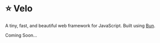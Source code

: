 # ⭐ Velo

A tiny, fast, and beautiful web framework for JavaScript. Built using [Bun](https://bun.sh).

Coming Soon...
